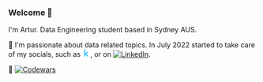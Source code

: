### Welcome 👋

I'm Artur. Data Engineering student based in Sydney AUS.
<!-- Actual text -->

💬 I'm passionate about data related topics. In July 2022 started to take care of my socials, such as  [![Kaggle][1.1]][1], or on [![LinkedIn][2.1]][2].

🔭 [![Codewars][3.1]][3]
<!-- Icons -->

[1.1]: kaggle.png
[2.1]: https://raw.githubusercontent.com/MartinHeinz/MartinHeinz/master/linkedin-3-16.png

<!-- Links to your social media accounts -->

[1]: https://www.kaggle.com/bashmak
[2]: https://www.linkedin.com/in/artur-b/

<!-- CodeWars -->
[3]: https://www.codewars.com/users/Soul_S
[3.1]: https://www.codewars.com/users/Soul_S/badges/large
